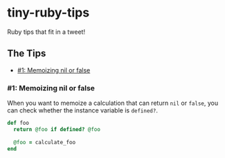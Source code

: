 # tiny-ruby-tips
Ruby tips that fit in a tweet!

## The Tips

- [#1: Memoizing nil or false](#-1--memoizing-nil-or-false)

### #1: Memoizing nil or false

When you want to memoize a calculation that can return `nil` or `false`, you can check whether the instance variable is `defined?`.

```ruby
def foo
  return @foo if defined? @foo
  
  @foo = calculate_foo
end
```
